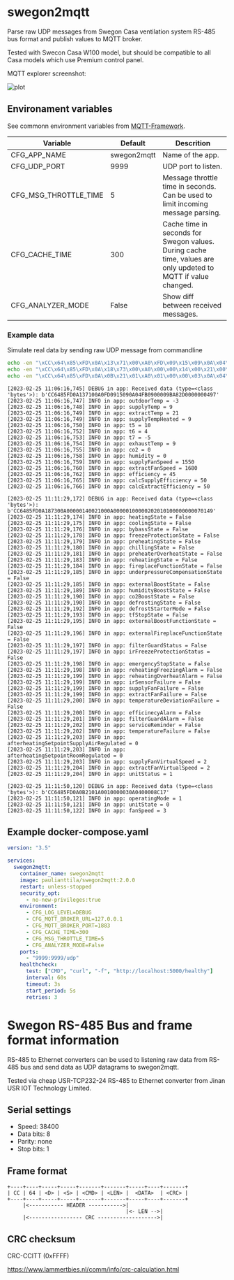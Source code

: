 # swegon2mqtt

Parse raw UDP messages from Swegon Casa ventilation system RS-485 bus format and publish values to MQTT broker.

Tested with Swecon Casa W100 model, but should be compatible to all Casa models which use Premium control panel. 

MQTT explorer screenshot:

![plot](./pics/mqtt.png)

## Environament variables

See commonn environment variables from [MQTT-Framework](https://github.com/paulianttila/MQTT-Framework).

| **Variable**                 | **Default** | **Descrition**                                                                                                |
|------------------------------|-------------|---------------------------------------------------------------------------------------------------------------|
| CFG_APP_NAME                 | swegon2mqtt | Name of the app.                                                                                              |
| CFG_UDP_PORT                 | 9999        | UDP port to listen.                                                                                           |
| CFG_MSG_THROTTLE_TIME        | 5           | Message throttle time in seconds. Can be used to limit incoming message parsing.                              |
| CFG_CACHE_TIME               | 300         | Cache time in seconds for Swegon values. During cache time, values are only updeted to MQTT if value changed. |
| CFG_ANALYZER_MODE            | False       | Show diff between received messages.                                                                          |


### Example data

Simulate real data by sending raw UDP message from commandline

```bash
echo -en "\xCC\x64\x85\xFD\x0A\x13\x71\x00\xA0\xFD\x09\x15\x09\x0A\x04\xFB\x09\x00\x00\x9B\xA8\x2D\x00\x00\x00\x04\x97" | nc -4u -w1 localhost 9999
echo -en "\xCC\x64\x85\xFD\x0A\x18\x73\x00\xA0\x00\x00\x14\x00\x21\x00\x0A\x00\x00\x01\x00\x00\x02\x02\x01\x01\x00\x00\x00\x00\x07\x01\x49" | nc -4u -w1 localhost 9999
echo -en "\xCC\x64\x85\xFD\x0A\x0B\x21\x01\xA0\x01\x00\x00\x03\x0A\x04\x00\x00\x8C\x17" | nc -4u -w1 localhost 9999

```

```log
[2023-02-25 11:06:16,745] DEBUG in app: Received data (type=<class 'bytes'>): b'CC6485FD0A137100A0FD0915090A04FB0900009BA82D0000000497'
[2023-02-25 11:06:16,747] INFO in app: outdoorTemp = -3
[2023-02-25 11:06:16,748] INFO in app: supplyTemp = 9
[2023-02-25 11:06:16,749] INFO in app: extractTemp = 21
[2023-02-25 11:06:16,749] INFO in app: supplyTempHeated = 9
[2023-02-25 11:06:16,750] INFO in app: t5 = 10
[2023-02-25 11:06:16,752] INFO in app: t6 = 4
[2023-02-25 11:06:16,753] INFO in app: t7 = -5
[2023-02-25 11:06:16,754] INFO in app: exhaustTemp = 9
[2023-02-25 11:06:16,755] INFO in app: co2 = 0
[2023-02-25 11:06:16,758] INFO in app: humidity = 0
[2023-02-25 11:06:16,759] INFO in app: supplyFanSpeed = 1550
[2023-02-25 11:06:16,760] INFO in app: extractFanSpeed = 1680
[2023-02-25 11:06:16,762] INFO in app: efficiency = 45
[2023-02-25 11:06:16,765] INFO in app: calcSupplyEfficiency = 50
[2023-02-25 11:06:16,766] INFO in app: calcExtractEfficiency = 50

[2023-02-25 11:11:29,172] DEBUG in app: Received data (type=<class 'bytes'>): b'CC6485FD0A187300A00000140021000A00000100000202010100000000070149'
[2023-02-25 11:11:29,174] INFO in app: heatingState = False
[2023-02-25 11:11:29,175] INFO in app: coolingState = False
[2023-02-25 11:11:29,176] INFO in app: bybassState = False
[2023-02-25 11:11:29,178] INFO in app: freezeProtectionState = False
[2023-02-25 11:11:29,179] INFO in app: preheatingState = False
[2023-02-25 11:11:29,180] INFO in app: chillingState = False
[2023-02-25 11:11:29,181] INFO in app: preheaterOverheatState = False
[2023-02-25 11:11:29,183] INFO in app: reheatingState = False
[2023-02-25 11:11:29,184] INFO in app: fireplaceFunctionState = False
[2023-02-25 11:11:29,185] INFO in app: underpressureCompensationState = False
[2023-02-25 11:11:29,185] INFO in app: externalBoostState = False
[2023-02-25 11:11:29,189] INFO in app: humidityBoostState = False
[2023-02-25 11:11:29,190] INFO in app: co2BoostState = False
[2023-02-25 11:11:29,190] INFO in app: defrostingState = False
[2023-02-25 11:11:29,192] INFO in app: defrostStarterMode = False
[2023-02-25 11:11:29,193] INFO in app: tfStopState = False
[2023-02-25 11:11:29,195] INFO in app: externalBoostFunctionState = False
[2023-02-25 11:11:29,196] INFO in app: externalFireplaceFunctionState = False
[2023-02-25 11:11:29,197] INFO in app: filterGuardStatus = False
[2023-02-25 11:11:29,197] INFO in app: irFreezeProtectionStatus = False
[2023-02-25 11:11:29,198] INFO in app: emergencyStopState = False
[2023-02-25 11:11:29,198] INFO in app: reheatingFreezingAlarm = False
[2023-02-25 11:11:29,199] INFO in app: reheatingOverheatAlarm = False
[2023-02-25 11:11:29,199] INFO in app: irSensorFailure = False
[2023-02-25 11:11:29,199] INFO in app: supplyFanFailure = False
[2023-02-25 11:11:29,199] INFO in app: extractFanFailure = False
[2023-02-25 11:11:29,200] INFO in app: temperatureDeviationFailure = False
[2023-02-25 11:11:29,200] INFO in app: efficinecyAlarm = False
[2023-02-25 11:11:29,201] INFO in app: filterGuardAlarm = False
[2023-02-25 11:11:29,202] INFO in app: serviceReminder = False
[2023-02-25 11:11:29,202] INFO in app: temperatureFailure = False
[2023-02-25 11:11:29,203] INFO in app: afterheatingSetpointSupplyAirRegulated = 0
[2023-02-25 11:11:29,203] INFO in app: afterheatingSetpointRoomRegulated = 0
[2023-02-25 11:11:29,203] INFO in app: supplyFanVirtualSpeed = 2
[2023-02-25 11:11:29,204] INFO in app: extractFanVirtualSpeed = 2
[2023-02-25 11:11:29,204] INFO in app: unitStatus = 1

[2023-02-25 11:11:50,120] DEBUG in app: Received data (type=<class 'bytes'>): b'CC6485FD0A0B2101A0010000030A0400008C17'
[2023-02-25 11:11:50,121] INFO in app: operatingMode = 1
[2023-02-25 11:11:50,121] INFO in app: unitState = 0
[2023-02-25 11:11:50,122] INFO in app: fanSpeed = 3
 ```

## Example docker-compose.yaml

```yaml
version: "3.5"

services:
  swegon2mqtt:
    container_name: swegon2mqtt
    image: paulianttila/swegon2mqtt:2.0.0
    restart: unless-stopped
    security_opt:
      - no-new-privileges:true
    environment:
      - CFG_LOG_LEVEL=DEBUG
      - CFG_MQTT_BROKER_URL=127.0.0.1
      - CFG_MQTT_BROKER_PORT=1883
      - CFG_CACHE_TIME=300
      - CFG_MSG_THROTTLE_TIME=5
      - CFG_ANALYZER_MODE=False
    ports:
      - "9999:9999/udp"
    healthcheck:
      test: ["CMD", "curl", "-f", "http://localhost:5000/healthy"]
      interval: 60s
      timeout: 3s
      start_period: 5s
      retries: 3
 ```

 # Swegon RS-485 Bus and frame format information

RS-485 to Ethernet converters can be used to listening raw data from RS-485 bus and send data as UDP datagrams to swegon2mqtt.

Tested via cheap USR-TCP232-24 RS-485 to Ethernet converter from Jinan USR IOT Technology Limited.

 ## Serial settings

 * Speed: 38400
 * Data bits: 8
 * Parity: none
 * Stop bits: 1


 ## Frame format
 ```
 +----+----+-----+-----+-------+-------+-----+----+-------+
 | CC | 64 | <D> | <S> | <CMD> | <LEN> |  <DATA>  | <CRC> |
 +----+----+-----+-----+-------+-------+-----+----+-------+
      |<----------- HEADER ----------->|
                                       |<- LEN -->|
      |<----------------- CRC ------------------->|   
```
## CRC checksum

CRC-CCITT (0xFFFF)

https://www.lammertbies.nl/comm/info/crc-calculation.html
